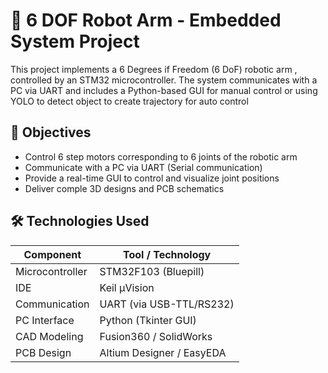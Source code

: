 # 🤖 6 DOF Robot Arm - Embedded System Project
This project implements a 6 Degrees if Freedom (6 DoF) robotic arm , controlled by an STM32 microcontroller. The system communicates with a PC via UART and includes a Python-based GUI for manual control or using YOLO to detect object to create trajectory for auto control 

## 📌 Objectives
  - Control 6 step motors corresponding to 6 joints of the robotic arm
  - Communicate with a PC via UART (Serial communication)
  - Provide a real-time GUI to control and visualize joint positions
  - Deliver comple 3D designs and PCB schematics 

## 🛠️ Technologies Used
| Component        | Tool / Technology        |
|------------------|---------------------------|
| Microcontroller  | STM32F103 (Bluepill)      |
| IDE              | Keil µVision               |
| Communication    | UART (via USB-TTL/RS232)  |
| PC Interface     | Python (Tkinter GUI)      |
| CAD Modeling     | Fusion360 / SolidWorks    |
| PCB Design       | Altium Designer / EasyEDA |
